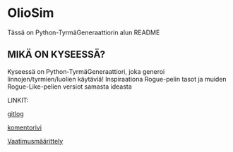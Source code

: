 # OlioSim

Tässä on Python-TyrmäGeneraattiorin alun README

## MIKÄ ON KYSEESSÄ?

Kyseessä on Python-TyrmäGeneraattiori, joka generoi linnojen/tyrmien/luolien käytäviä!
Inspiraationa Rogue-pelin tasot ja muiden Rogue-Like-pelien versiot samasta ideasta

LINKIT:

[gitlog](https://github.com/GlobalYam/ot-harjoitustyo/blob/main/laskarit/viikko1/gitlog.txt)

[komentorivi](https://github.com/GlobalYam/ot-harjoitustyo/blob/main/laskarit/viikko1/komentorivi.txt)

[Vaatimusmäärittely](https://github.com/GlobalYam/AarninOlioSimulaattori-Python/blob/main/dokumentaatio/vaatimusmaarittely.md)

